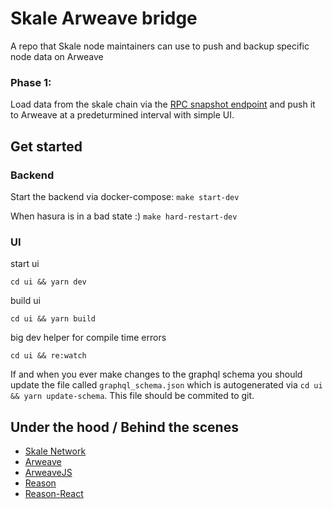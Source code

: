# Skale Arweave bridge

A repo that Skale node maintainers can use to push and backup specific node data on Arweave

### Phase 1:

Load data from the skale chain via the [RPC snapshot endpoint](https://github.com/skalenetwork/skaled/blob/a7d54ed7658609ad96f30eaf33af6e31442e7905/docs/snapshots.md) and push it to Arweave at a predeturmined interval with simple UI.

## Get started

### Backend

Start the backend via docker-compose:
`make start-dev`

When hasura is in a bad state :)
`make hard-restart-dev`

### UI

start ui

`cd ui && yarn dev`

build ui

`cd ui && yarn build`

big dev helper for compile time errors

`cd ui && re:watch`

If and when you ever make changes to the graphql schema you should update the file called `graphql_schema.json` which is autogenerated via
`cd ui && yarn update-schema`.
This file should be commited to git.

## Under the hood / Behind the scenes

- [Skale Network](https://skale.network/)
- [Arweave](https://www.arweave.org/)
- [ArweaveJS](https://github.com/ArweaveTeam/arweave-js)
- [Reason](https://reasonml.github.io/)
- [Reason-React](https://github.com/reasonml/reason-react)
